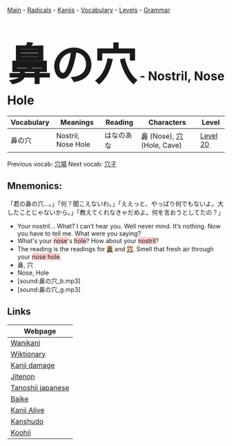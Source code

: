 <style> bigfont {font-size: 100px}</style>
[Main](../README.md) -
[Radicals](../radicals.md) -
[Kanjis](../kanjis.md) -
[Vocabulary](../vocabulary.md) -
[Levels](../levels.md) -
[Grammar](../grammar.md)
# <bigfont> 鼻の穴</bigfont> - Nostril, Nose Hole 

| Vocabulary | Meanings | Reading | Characters | Level |
| --- | --- | --- | --- | --- |
| 鼻の穴 | Nostril, Nose Hole | はなのあな |  [鼻](../kanjis/鼻.md) (Nose), [穴](../kanjis/穴.md) (Hole, Cave) | [Level 20](../levels/wk_level20.md) |

Previous vocab: [穴場](穴場.md) Next vocab: [穴子](穴子.md) 

## Mnemonics:
「君の鼻の穴…。」「何？聞こえないわ。」「ええっと、やっぱり何でもないよ。大したことじゃないから。」「教えてくれなきゃだめよ。何を言おうとしてたの？」
* Your nostril... What? I can’t hear you. Well never mind. It’s nothing. Now you have to tell me. What were you saying?
* What's your <span style="background-color:#ffcccb"> nose</span>'s <span style="background-color:#ffcccb"> hole</span>? How about your <span style="background-color:#ffcccb"> nostril</span>?
* The reading is the readings for <span style="background-color:#fed8b1"> [鼻](https://jisho.org/search/鼻)</span> and <span style="background-color:#fed8b1"> [穴](https://jisho.org/search/穴)</span>. Smell that fresh air through your <span style="background-color:#ffcccb"> nose hole</span>.
* 鼻, 穴
* Nose, Hole
* [sound:鼻の穴_b.mp3]
* [sound:鼻の穴_g.mp3]


## Links 

| Webpage |
| --- |
| [Wanikani          ](https://www.wanikani.com/kanji/鼻の穴) |
| [Wiktionary        ](https://en.wiktionary.org/wiki/鼻の穴) |
| [Kanji damage      ](http://www.kanjidamage.com/kanji/search?utf8=✓&q=鼻の穴) |
| [Jitenon           ](https://jitenon.com/kanji/鼻の穴) |
| [Tanoshii japanese ](https://www.tanoshiijapanese.com/dictionary/kanji.cfm?k=鼻の穴) |
| [Baike             ](https://baike.baidu.com/item/鼻の穴) |
| [Kanji Alive       ](https://app.kanjialive.com/鼻の穴) |
| [Kanshudo          ](https://www.kanshudo.com/searchmn?q=鼻の穴) |
| [Koohii            ](https://kanji.koohii.com/study/kanji/鼻の穴) |
